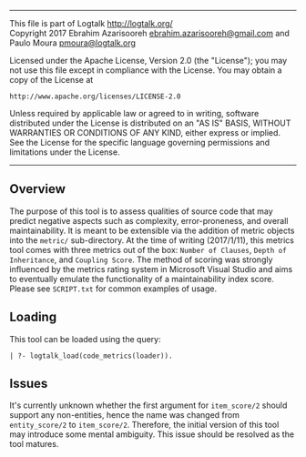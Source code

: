 ________________________________________________________________________

This file is part of Logtalk <http://logtalk.org/>  
Copyright 2017 Ebrahim Azarisooreh <ebrahim.azarisooreh@gmail.com> and  
Paulo Moura <pmoura@logtalk.org>

Licensed under the Apache License, Version 2.0 (the "License");
you may not use this file except in compliance with the License.
You may obtain a copy of the License at

	http://www.apache.org/licenses/LICENSE-2.0

Unless required by applicable law or agreed to in writing, software
distributed under the License is distributed on an "AS IS" BASIS,
WITHOUT WARRANTIES OR CONDITIONS OF ANY KIND, either express or implied.
See the License for the specific language governing permissions and
limitations under the License.
________________________________________________________________________


Overview
--------

The purpose of this tool is to assess qualities of source code that may
predict negative aspects such as complexity, error-proneness, and overall
maintainability. It is meant to be extensible via the addition of metric
objects into the `metric/` sub-directory. At the time of writing (2017/1/11),
this metrics tool comes with three metrics out of the box: `Number of Clauses`,
`Depth of Inheritance`, and `Coupling Score`. The method of scoring was
strongly influenced by the metrics rating system in Microsoft Visual Studio and
aims to eventually emulate the functionality of a maintainability index score.
Please see `SCRIPT.txt` for common examples of usage.


Loading
-------

This tool can be loaded using the query:

	| ?- logtalk_load(code_metrics(loader)).


Issues
------

It's currently unknown whether the first argument for `item_score/2` should
support any non-entities, hence the name was changed from `entity_score/2`
to `item_score/2`. Therefore, the initial version of this tool may introduce
some mental ambiguity. This issue should be resolved as the tool matures.
